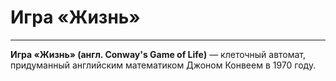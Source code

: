 # Игра «Жизнь»

---

**Игра «Жизнь» (англ. Conway's Game of Life)** — клеточный автомат, придуманный английским математиком Джоном Конвеем в 1970 году.